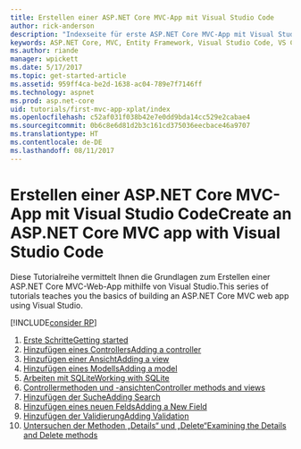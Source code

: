 ```yaml
---
title: Erstellen einer ASP.NET Core MVC-App mit Visual Studio Code
author: rick-anderson
description: "Indexseite für erste ASP.NET Core MVC-App mit Visual Studio Code"
keywords: ASP.NET Core, MVC, Entity Framework, Visual Studio Code, VS Code
ms.author: riande
manager: wpickett
ms.date: 5/17/2017
ms.topic: get-started-article
ms.assetid: 959ff4ca-be2d-1638-ac04-789e7f7146ff
ms.technology: aspnet
ms.prod: asp.net-core
uid: tutorials/first-mvc-app-xplat/index
ms.openlocfilehash: c52af031f038b42e7e0dd9bda14cc529e2cabae4
ms.sourcegitcommit: 0b6c8e6d81d2b3c161cd375036eecbace46a9707
ms.translationtype: HT
ms.contentlocale: de-DE
ms.lasthandoff: 08/11/2017
---
```

# <a name="create-an-aspnet-core-mvc-app-with-visual-studio-code"></a><span data-ttu-id="03d82-104">Erstellen einer ASP.NET Core MVC-App mit Visual Studio Code</span><span class="sxs-lookup"><span data-stu-id="03d82-104">Create an ASP.NET Core MVC app with Visual Studio Code</span></span>

<span data-ttu-id="03d82-105">Diese Tutorialreihe vermittelt Ihnen die Grundlagen zum Erstellen einer ASP.NET Core MVC-Web-App mithilfe von Visual Studio.</span><span class="sxs-lookup"><span data-stu-id="03d82-105">This series of tutorials teaches you the basics of building an ASP.NET Core MVC web app using Visual Studio.</span></span> 

[!INCLUDE[consider RP](../../includes/razor.md)]

1. [<span data-ttu-id="03d82-106">Erste Schritte</span><span class="sxs-lookup"><span data-stu-id="03d82-106">Getting started</span></span>](start-mvc.md)
2. [<span data-ttu-id="03d82-107">Hinzufügen eines Controllers</span><span class="sxs-lookup"><span data-stu-id="03d82-107">Adding a controller</span></span>](adding-controller.md)
3. [<span data-ttu-id="03d82-108">Hinzufügen einer Ansicht</span><span class="sxs-lookup"><span data-stu-id="03d82-108">Adding a view</span></span>](adding-view.md)
4. [<span data-ttu-id="03d82-109">Hinzufügen eines Modells</span><span class="sxs-lookup"><span data-stu-id="03d82-109">Adding a model</span></span>](adding-model.md)
5. [<span data-ttu-id="03d82-110">Arbeiten mit SQLite</span><span class="sxs-lookup"><span data-stu-id="03d82-110">Working with SQLite</span></span>](working-with-sql.md)
6. [<span data-ttu-id="03d82-111">Controllermethoden und -ansichten</span><span class="sxs-lookup"><span data-stu-id="03d82-111">Controller methods and views</span></span>](controller-methods-views.md)
7. [<span data-ttu-id="03d82-112">Hinzufügen der Suche</span><span class="sxs-lookup"><span data-stu-id="03d82-112">Adding Search</span></span>](search.md)
8. [<span data-ttu-id="03d82-113">Hinzufügen eines neuen Felds</span><span class="sxs-lookup"><span data-stu-id="03d82-113">Adding a New Field</span></span>](new-field.md)
9. [<span data-ttu-id="03d82-114">Hinzufügen der Validierung</span><span class="sxs-lookup"><span data-stu-id="03d82-114">Adding Validation</span></span>](validation.md)
10. [<span data-ttu-id="03d82-115">Untersuchen der Methoden „Details“ und „Delete“</span><span class="sxs-lookup"><span data-stu-id="03d82-115">Examining the Details and Delete methods</span></span>](xref:tutorials/first-mvc-app/details)
